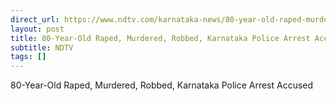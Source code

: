 ```yaml
---
direct_url: https://www.ndtv.com/karnataka-news/80-year-old-raped-murdered-robbed-karnataka-police-arrest-accused-8584612#publisher=newsstand
layout: post
title: 80-Year-Old Raped, Murdered, Robbed, Karnataka Police Arrest Accused
subtitle: NDTV
tags: []
---
```


80-Year-Old Raped, Murdered, Robbed, Karnataka Police Arrest Accused
